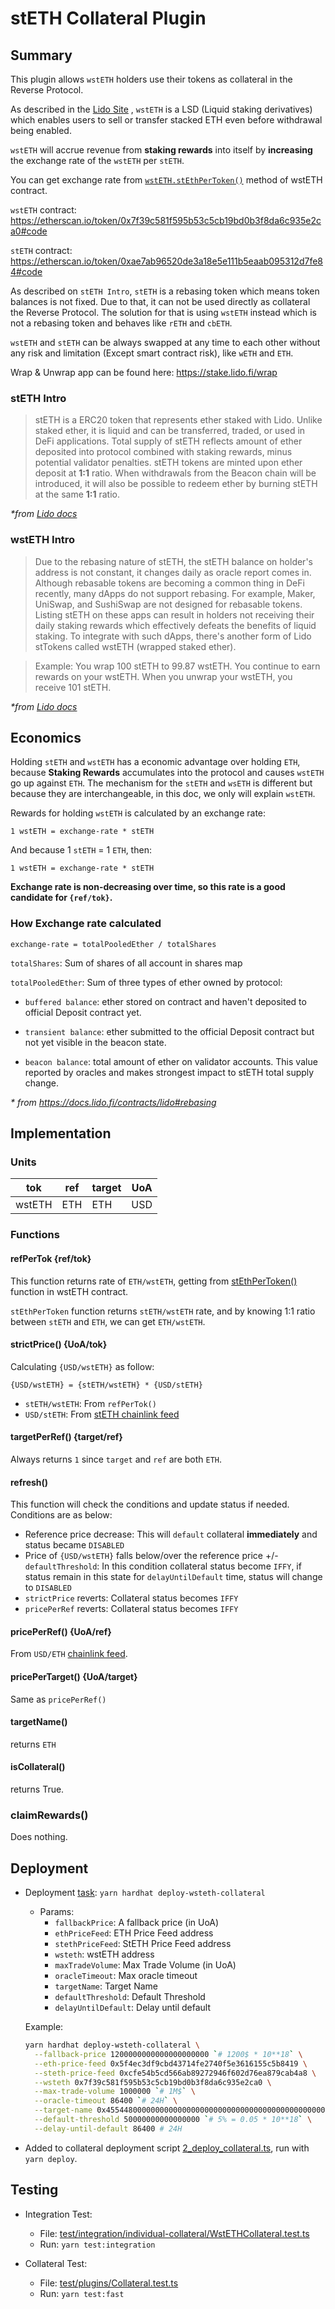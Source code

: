 # stETH Collateral Plugin

## Summary

This plugin allows `wstETH` holders use their tokens as collateral in the Reverse Protocol.

As described in the [Lido Site](https://help.coinbase.com/en/coinbase/trading-and-funding/staking-rewards/cbeth) , `wstETH` is a LSD (Liquid staking derivatives) which enables users to sell or transfer stacked ETH even before withdrawal being enabled.

`wstETH` will accrue revenue from **staking rewards** into itself by **increasing** the exchange rate of the `wstETH` per `stETH`.

You can get exchange rate from [`wstETH.stEthPerToken()`](https://etherscan.io/token/0x7f39c581f595b53c5cb19bd0b3f8da6c935e2ca0#readContract#F10) method of wstETH contract.

`wstETH` contract: <https://etherscan.io/token/0x7f39c581f595b53c5cb19bd0b3f8da6c935e2ca0#code>

`stETH` contract: <https://etherscan.io/token/0xae7ab96520de3a18e5e111b5eaab095312d7fe84#code>

As described on `stETH Intro`, `stETH` is a rebasing token which means token balances is not fixed. Due to that, it can not be used directly as collateral the Reverse Protocol. The solution for that is using `wstETH` instead which is not a rebasing token and behaves like `rETH` and `cbETH`.

`wstETH` and `stETH` can be always swapped at any time to each other without any risk and limitation (Except smart contract risk), like `wETH` and `ETH`.

Wrap & Unwrap app can be found here: <https://stake.lido.fi/wrap>

### stETH Intro

> stETH is a ERC20 token that represents ether staked with Lido. Unlike staked ether, it is liquid and can be transferred, traded, or used in DeFi applications. Total supply of stETH reflects amount of ether deposited into protocol combined with staking rewards, minus potential validator penalties. stETH tokens are minted upon ether deposit at **1:1** ratio. When withdrawals from the Beacon chain will be introduced, it will also be possible to redeem ether by burning stETH at the same **1:1** ratio.

_\*from [Lido docs](https://docs.lido.fi/guides/steth-integration-guide/#what-is-steth)_

### wstETH Intro

> Due to the rebasing nature of stETH, the stETH balance on holder's address is not constant, it changes daily as oracle report comes in. Although rebasable tokens are becoming a common thing in DeFi recently, many dApps do not support rebasing. For example, Maker, UniSwap, and SushiSwap are not designed for rebasable tokens. Listing stETH on these apps can result in holders not receiving their daily staking rewards which effectively defeats the benefits of liquid staking. To integrate with such dApps, there's another form of Lido stTokens called wstETH (wrapped staked ether).

> Example:
> You wrap 100 stETH to 99.87 wstETH.
> You continue to earn rewards on your wstETH.
> When you unwrap your wstETH, you receive 101 stETH.

_\*from [Lido docs](https://docs.lido.fi/guides/steth-integration-guide/#wsteth)_

## Economics

Holding `stETH` and `wstETH` has a economic advantage over holding `ETH`, because **Staking Rewards** accumulates into the protocol and causes `wstETH` go up against `ETH`. The mechanism for the `stETH` and `wsETH` is different but because they are interchangeable, in this doc, we only will explain `wstETH`.

Rewards for holding `wstETH` is calculated by an exchange rate:

`1 wstETH = exchange-rate * stETH`

And because 1 `stETH` = 1 `ETH`, then:

`1 wstETH = exchange-rate * stETH`

**Exchange rate is non-decreasing over time, so this rate is a good candidate for `{ref/tok}`.**

### How Exchange rate calculated

```
exchange-rate = totalPooledEther / totalShares
```

`totalShares`: Sum of shares of all account in shares map

`totalPooledEther`: Sum of three types of ether owned by protocol:

- `buffered balance`: ether stored on contract and haven't deposited to official Deposit contract yet.

- `transient balance`: ether submitted to the official Deposit contract but not yet visible in the beacon state.

- `beacon balance`: total amount of ether on validator accounts. This value reported by oracles and makes strongest impact to stETH total supply change.

_\* from https://docs.lido.fi/contracts/lido#rebasing_

## Implementation

### Units

| tok    | ref | target | UoA |
| ------ | --- | ------ | --- |
| wstETH | ETH | ETH    | USD |

### Functions

#### refPerTok {ref/tok}

This function returns rate of `ETH/wstETH`, getting from [stEthPerToken()](https://etherscan.io/token/0x7f39c581f595b53c5cb19bd0b3f8da6c935e2ca0#readContract#F10) function in wstETH contract.

`stEthPerToken` function returns `stETH/wstETH` rate, and by knowing 1:1 ratio between `stETH` and `ETH`, we can get `ETH/wstETH`.

#### strictPrice() {UoA/tok}

Calculating `{USD/wstETH}` as follow:

```
{USD/wstETH} = {stETH/wstETH} * {USD/stETH}
```

- `stETH/wstETH`: From `refPerTok()`
- `USD/stETH`: From [stETH chainlink feed](https://data.chain.link/ethereum/mainnet/crypto-usd/steth-usd)

#### targetPerRef() {target/ref}

Always returns `1` since `target` and `ref` are both `ETH`.

#### refresh()

This function will check the conditions and update status if needed. Conditions are as below:

- Reference price decrease: This will `default` collateral **immediately** and status became `DISABLED`
- Price of `{USD/wstETH}` falls below/over the reference price +/- `defaultThreshold`: In this condition collateral status become `IFFY`, if status remain in this state for `delayUntilDefault` time, status will change to `DISABLED`
- `strictPrice` reverts: Collateral status becomes `IFFY`
- `pricePerRef` reverts: Collateral status becomes `IFFY`

#### pricePerRef() {UoA/ref}

From `USD/ETH` [chainlink feed](https://data.chain.link/ethereum/mainnet/crypto-usd/eth-usd).

#### pricePerTarget() {UoA/target}

Same as `pricePerRef()`

#### targetName()

returns `ETH`

#### isCollateral()

returns True.

### claimRewards()

Does nothing.

## Deployment

- Deployment [task](../../../../tasks/deployment/collateral/deploy-wsteth-collateral.ts): `yarn hardhat deploy-wsteth-collateral`

  - Params:
    - `fallbackPrice`: A fallback price (in UoA)
    - `ethPriceFeed`: ETH Price Feed address
    - `stethPriceFeed`: StETH Price Feed address
    - `wsteth`: wstETH address
    - `maxTradeVolume`: Max Trade Volume (in UoA)
    - `oracleTimeout`: Max oracle timeout
    - `targetName`: Target Name
    - `defaultThreshold`: Default Threshold
    - `delayUntilDefault`: Delay until default

  Example:

  ```sh
  yarn hardhat deploy-wsteth-collateral \
    --fallback-price 1200000000000000000000 `# 1200$ * 10**18` \
    --eth-price-feed 0x5f4ec3df9cbd43714fe2740f5e3616155c5b8419 \
    --steth-price-feed 0xcfe54b5cd566ab89272946f602d76ea879cab4a8 \
    --wsteth 0x7f39c581f595b53c5cb19bd0b3f8da6c935e2ca0 \
    --max-trade-volume 1000000 `# 1M$` \
    --oracle-timeout 86400 `# 24H` \
    --target-name 0x4554480000000000000000000000000000000000000000000000000000000000 `# ETH as byte32` \
    --default-threshold 50000000000000000 `# 5% = 0.05 * 10**18` \
    --delay-until-default 86400 # 24H
  ```

- Added to collateral deployment script [2_deploy_collateral.ts](../../../../scripts/deployment/phase2-assets/2_deploy_collateral.ts#610), run with `yarn deploy`.

## Testing

- Integration Test:

  - File: [test/integration/individual-collateral/WstETHCollateral.test.ts](../../../../test/integration/individual-collateral/WstETHCollateral.test.ts)
  - Run: `yarn test:integration`

- Collateral Test:

  - File: [test/plugins/Collateral.test.ts](../../../../test/plugins/Collateral.test.ts)
  - Run: `yarn test:fast`
